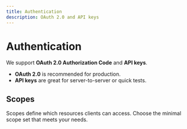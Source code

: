 ```yaml
---
title: Authentication
description: OAuth 2.0 and API keys
---
```


# Authentication

We support **OAuth 2.0 Authorization Code** and **API keys**.
- **OAuth 2.0** is recommended for production.
- **API keys** are great for server-to-server or quick tests.

## Scopes

Scopes define which resources clients can access. Choose the minimal scope set that meets your needs.
